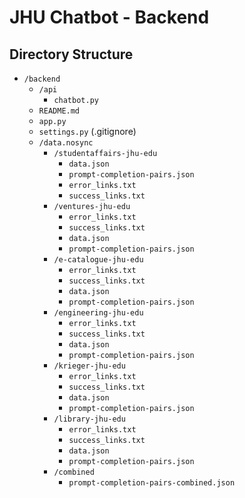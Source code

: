 # JHU Chatbot - Backend

## Directory Structure
- `/backend`
    - `/api`
        - `chatbot.py`
    - `README.md`
    - `app.py`
    - `settings.py` (.gitignore)
    - `/data.nosync` 
        - `/studentaffairs-jhu-edu`
            - `data.json` 
            - `prompt-completion-pairs.json` 
            - `error_links.txt`
            - `success_links.txt`
        - `/ventures-jhu-edu`
            - `error_links.txt`
            - `success_links.txt`
            - `data.json` 
            - `prompt-completion-pairs.json` 
        - `/e-catalogue-jhu-edu`
            - `error_links.txt`
            - `success_links.txt`
            - `data.json` 
            - `prompt-completion-pairs.json` 
        - `/engineering-jhu-edu`
            - `error_links.txt`
            - `success_links.txt`
            - `data.json` 
            - `prompt-completion-pairs.json`
        - `/krieger-jhu-edu`
            - `error_links.txt`
            - `success_links.txt`
            - `data.json` 
            - `prompt-completion-pairs.json`
        - `/library-jhu-edu`
            - `error_links.txt`
            - `success_links.txt`
            - `data.json` 
            - `prompt-completion-pairs.json`
        - `/combined`
            - `prompt-completion-pairs-combined.json`
